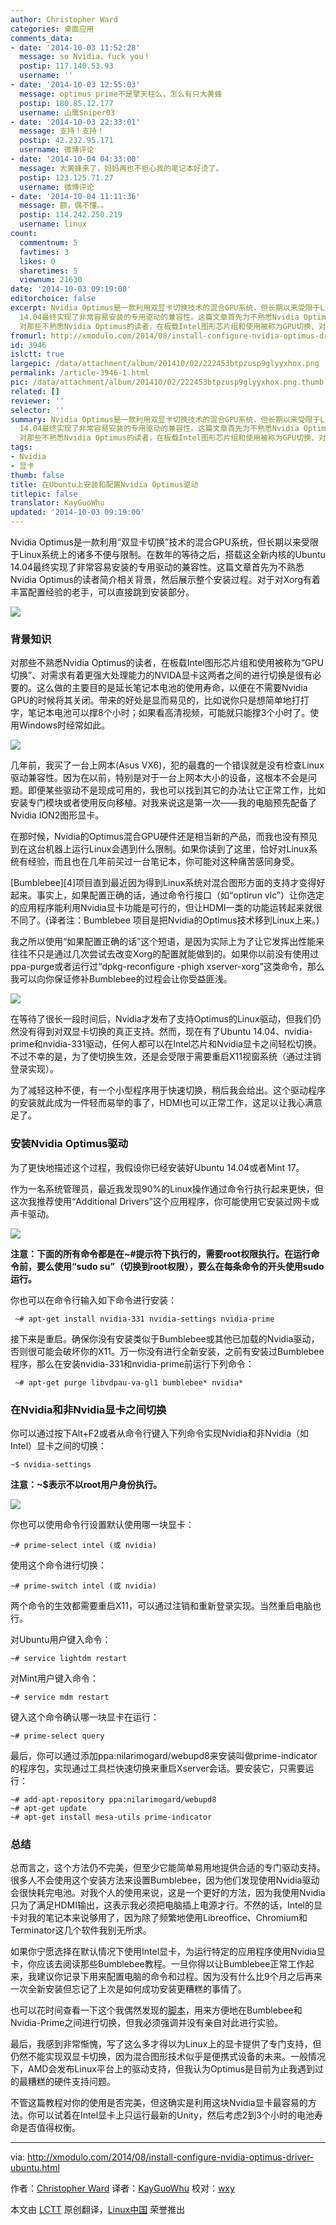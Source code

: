 ```yaml
---
author: Christopher Ward
categories: 桌面应用
comments_data:
- date: '2014-10-03 11:52:28'
  message: so Nvidia，fuck you！
  postip: 117.140.53.93
  username: ''
- date: '2014-10-03 12:55:03'
  message: optimus prime不是擎天柱么，怎么有只大黄蜂
  postip: 180.85.12.177
  username: 山鹰Sniper03
- date: '2014-10-03 22:33:01'
  message: 支持！支持！
  postip: 42.232.95.171
  username: 微博评论
- date: '2014-10-04 04:33:00'
  message: 大黄蜂来了，妈妈再也不担心我的笔记本好烫了。
  postip: 123.125.71.27
  username: 微博评论
- date: '2014-10-04 11:11:36'
  message: 额，偶不懂。。
  postip: 114.242.250.219
  username: linux
count:
  commentnum: 5
  favtimes: 3
  likes: 0
  sharetimes: 5
  viewnum: 21630
date: '2014-10-03 09:19:00'
editorchoice: false
excerpt: Nvidia Optimus是一款利用双显卡切换技术的混合GPU系统，但长期以来受限于Linux系统上的诸多不便与限制。在数年的等待之后，搭载这全新内核的Ubuntu
  14.04最终实现了非常容易安装的专用驱动的兼容性。这篇文章首先为不熟悉Nvidia Optimus的读者简介相关背景，然后展示整个安装过程。对于对Xorg有着丰富配置经验的老手，可以直接跳到安装部分。  背景知识
  对那些不熟悉Nvidia Optimus的读者，在板载Intel图形芯片组和使用被称为GPU切换、对需求有着更强大处理能力的NVIDA显卡这两者之间的进行切换是很有必要的。这么做的主要目的是延长笔记
fromurl: http://xmodulo.com/2014/08/install-configure-nvidia-optimus-driver-ubuntu.html
id: 3946
islctt: true
largepic: /data/attachment/album/201410/02/222453btpzusp9glyyxhox.png
permalink: /article-3946-1.html
pic: /data/attachment/album/201410/02/222453btpzusp9glyyxhox.png.thumb.jpg
related: []
reviewer: ''
selector: ''
summary: Nvidia Optimus是一款利用双显卡切换技术的混合GPU系统，但长期以来受限于Linux系统上的诸多不便与限制。在数年的等待之后，搭载这全新内核的Ubuntu
  14.04最终实现了非常容易安装的专用驱动的兼容性。这篇文章首先为不熟悉Nvidia Optimus的读者简介相关背景，然后展示整个安装过程。对于对Xorg有着丰富配置经验的老手，可以直接跳到安装部分。  背景知识
  对那些不熟悉Nvidia Optimus的读者，在板载Intel图形芯片组和使用被称为GPU切换、对需求有着更强大处理能力的NVIDA显卡这两者之间的进行切换是很有必要的。这么做的主要目的是延长笔记
tags:
- Nvidia
- 显卡
thumb: false
title: 在Ubuntu上安装和配置Nvidia Optimus驱动
titlepic: false
translator: KayGuoWhu
updated: '2014-10-03 09:19:00'
---
```


Nvidia Optimus是一款利用“双显卡切换”技术的混合GPU系统，但长期以来受限于Linux系统上的诸多不便与限制。在数年的等待之后，搭载这全新内核的Ubuntu 14.04最终实现了非常容易安装的专用驱动的兼容性。这篇文章首先为不熟悉Nvidia Optimus的读者简介相关背景，然后展示整个安装过程。对于对Xorg有着丰富配置经验的老手，可以直接跳到安装部分。


![](/data/attachment/album/201410/02/222453btpzusp9glyyxhox.png)


### 背景知识


对那些不熟悉Nvidia Optimus的读者，在板载Intel图形芯片组和使用被称为“GPU切换”、对需求有着更强大处理能力的NVIDA显卡这两者之间的进行切换是很有必要的。这么做的主要目的是延长笔记本电池的使用寿命，以便在不需要Nvidia GPU的时候将其关闭。带来的好处是显而易见的，比如说你只是想简单地打打字，笔记本电池可以撑8个小时；如果看高清视频，可能就只能撑3个小时了。使用Windows时经常如此。


![](/data/attachment/album/201410/02/221950wp6s34s6b9rzzy1y.jpg)


几年前，我买了一台上网本(Asus VX6)，犯的最蠢的一个错误就是没有检查Linux驱动兼容性。因为在以前，特别是对于一台上网本大小的设备，这根本不会是问题。即便某些驱动不是现成可用的，我也可以找到其它的办法让它正常工作，比如安装专门模块或者使用反向移植。对我来说这是第一次——我的电脑预先配备了Nvidia ION2图形显卡。


在那时候，Nvidia的Optimus混合GPU硬件还是相当新的产品，而我也没有预见到在这台机器上运行Linux会遇到什么限制。如果你读到了这里，恰好对Linux系统有经验，而且也在几年前买过一台笔记本，你可能对这种痛苦感同身受。


[Bumblebee][4]项目直到最近因为得到Linux系统对混合图形方面的支持才变得好起来。事实上，如果配置正确的话，通过命令行接口（如“optirun vlc”）让你选定的应用程序能利用Nvidia显卡功能是可行的，但让HDMI一类的功能运转起来就很不同了。(译者注：Bumblebee 项目是把Nvidia的Optimus技术移到Linux上来。)


我之所以使用“如果配置正确的话”这个短语，是因为实际上为了让它发挥出性能来往往不只是通过几次尝试去改变Xorg的配置就能做到的。如果你以前没有使用过ppa-purge或者运行过“dpkg-reconfigure -phigh xserver-xorg”这类命令，那么我可以向你保证修补Bumblebee的过程会让你受益匪浅。


![](/data/attachment/album/201410/02/222004x8yqzrtny7r1o679.png)


在等待了很长一段时间后，Nvidia才发布了支持Optimus的Linux驱动，但我们仍然没有得到对双显卡切换的真正支持。然而，现在有了Ubuntu 14.04、nvidia-prime和nvidia-331驱动，任何人都可以在Intel芯片和Nvidia显卡之间轻松切换。不过不幸的是，为了使切换生效，还是会受限于需要重启X11视窗系统（通过注销登录实现）。


为了减轻这种不便，有一个小型程序用于快速切换，稍后我会给出。这个驱动程序的安装就此成为一件轻而易举的事了，HDMI也可以正常工作，这足以让我心满意足了。


### 安装Nvidia Optimus驱动


为了更快地描述这个过程，我假设你已经安装好Ubuntu 14.04或者Mint 17。


作为一名系统管理员，最近我发现90%的Linux操作通过命令行执行起来更快，但这次我推荐使用“Additional Drivers”这个应用程序，你可能使用它安装过网卡或声卡驱动。


![](/data/attachment/album/201410/02/222457ekkvgkm8vlkvk6k9.jpg)


**注意：下面的所有命令都是在~#提示符下执行的，需要root权限执行。在运行命令前，要么使用“sudo su”（切换到root权限），要么在每条命令的开头使用sudo运行。**


你也可以在命令行输入如下命令进行安装：



```
 ~# apt-get install nvidia-331 nvidia-settings nvidia-prime 

```

接下来是重启。确保你没有安装类似于Bumblebee或其他已加载的Nvidia驱动，否则很可能会破坏你的X11。万一你没有进行全新安装，之前有安装过Bumblebee程序，那么在安装nvidia-331和nvidia-prime前运行下列命令：



```
 ~# apt-get purge libvdpau-va-gl1 bumblebee* nvidia*

```

### 在Nvidia和非Nvidia显卡之间切换


你可以通过按下Alt+F2或者从命令行键入下列命令实现Nvidia和非Nvidia（如Intel）显卡之间的切换：



```
~$ nvidia-settings 

```

**注意：~$表示不以root用户身份执行。**


![](/data/attachment/album/201410/02/222459t3gj3k81seg11w11.jpg)


你也可以使用命令行设置默认使用哪一块显卡：



```
~# prime-select intel (或 nvidia)

```

使用这个命令进行切换：



```
~# prime-switch intel (或 nvidia)

```

两个命令的生效都需要重启X11，可以通过注销和重新登录实现。当然重启电脑也行。


对Ubuntu用户键入命令：



```
~# service lightdm restart

```

对Mint用户键入命令：



```
~# service mdm restart

```

键入这个命令确认哪一块显卡在运行：



```
~# prime-select query

```

最后，你可以通过添加ppa:nilarimogard/webupd8来安装叫做prime-indicator的程序包，实现通过工具栏快速切换来重启Xserver会话。要安装它，只需要运行：



```
~# add-apt-repository ppa:nilarimogard/webupd8
~# apt-get update
~# apt-get install mesa-utils prime-indicator 

```

### 总结


总而言之，这个方法仍不完美，但至少它能简单易用地提供合适的专门驱动支持。很多人不会使用这个安装方法来设置Bumblebee，因为他们发现使用Nvidia驱动会很快耗完电池。对我个人的使用来说，这是一个更好的方法，因为我使用Nvidia只为了满足HDMI输出，这表示我必须把电脑插上电源才行。不然的话，Intel的显卡对我的笔记本来说够用了，因为除了频繁地使用Libreoffice、Chromium和Terminator这几个软件我别无所求。


如果你宁愿选择在默认情况下使用Intel显卡，为运行特定的应用程序使用Nvidia显卡，你应该去阅读那些Bumblebee教程。一旦你得以让Bumblebee正常工作起来，我建议你记录下用来配置电脑的命令和过程。因为没有什么比9个月之后再来一次全新安装但忘记了上次是如何成功安装更糟糕的事情了。


也可以花时间查看一下这个我偶然发现的[脚本](https://devtalk.nvidia.com/default/topic/705993/easy-switch-between-bumblebee-and-nvidia-prime/)，用来方便地在Bumblebee和Nvidia-Prime之间进行切换，但我必须强调并没有亲自对此进行实验。


最后，我感到非常惭愧，写了这么多才得以为Linux上的显卡提供了专门支持，但仍然不能实现双显卡切换，因为混合图形技术似乎是便携式设备的未来。一般情况下，AMD会发布Linux平台上的驱动支持，但我认为Optimus是目前为止我遇到过的最糟糕的硬件支持问题。


不管这篇教程对你的使用是否完美，但这确实是利用这块Nvidia显卡最容易的方法。你可以试着在Intel显卡上只运行最新的Unity，然后考虑2到3个小时的电池寿命是否值得权衡。




---


via: <http://xmodulo.com/2014/08/install-configure-nvidia-optimus-driver-ubuntu.html>


作者：[Christopher Ward](http://xmodulo.com/author/christopher) 译者：[KayGuoWhu](https://github.com/KayGuoWhu) 校对：[wxy](https://github.com/wxy)


本文由 [LCTT](https://github.com/LCTT/TranslateProject) 原创翻译，[Linux中国](http://linux.cn/) 荣誉推出